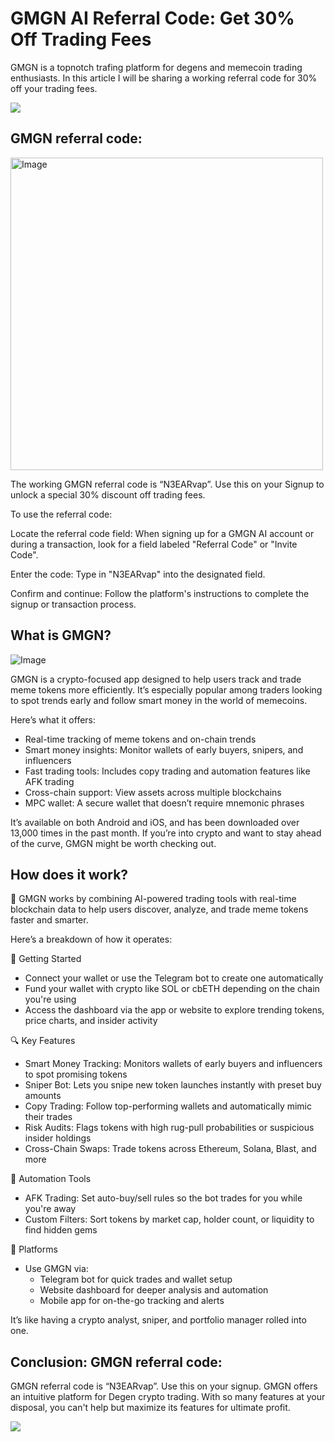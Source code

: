 # GMGN AI Referral Code: Get 30% Off Trading Fees

GMGN is a topnotch trafing platform for degens and memecoin trading enthusiasts. In this article I will be sharing a working referral code for 30% off your trading fees.

<span style="font-family: helvetica, arial, sans-serif;"><a href="https://rebrand.ly/gmgn-app"><img class="aligncenter loaded" src="https://i.imgur.com/XSo2dvH.png" data-lazy="true" /></a></span>

## GMGN referral code:
<img width="500" height="500" alt="Image" src="https://github.com/user-attachments/assets/405042ab-5a44-475d-9d88-3c945c835173" />

The working GMGN referral code is “N3EARvap”. Use this on your Signup to unlock a special 30%  discount off trading fees.

To use the referral code: 

Locate the referral code field: When signing up for a GMGN AI account or during a transaction, look for a field labeled "Referral Code" or "Invite Code".

Enter the code: Type in "N3EARvap" into the designated field.

Confirm and continue: Follow the platform's instructions to complete the signup or transaction process.

## What is GMGN?
![Image](https://github.com/user-attachments/assets/fbce82fd-6991-440f-86c2-3d3eb3dfa538)

GMGN is a crypto-focused app designed to help users track and trade meme tokens more efficiently. It’s especially popular among traders looking to spot trends early and follow smart money in the world of memecoins.

Here’s what it offers:
- Real-time tracking of meme tokens and on-chain trends
- Smart money insights: Monitor wallets of early buyers, snipers, and influencers
- Fast trading tools: Includes copy trading and automation features like AFK trading
- Cross-chain support: View assets across multiple blockchains
- MPC wallet: A secure wallet that doesn’t require mnemonic phrases

It’s available on both Android and iOS, and has been downloaded over 13,000 times in the past month. If you’re into crypto and want to stay ahead of the curve, GMGN might be worth checking out.

## How does it work?

🧠 GMGN works by combining AI-powered trading tools with real-time blockchain data to help users discover, analyze, and trade meme tokens faster and smarter.

Here’s a breakdown of how it operates:

🚀 Getting Started
- Connect your wallet or use the Telegram bot to create one automatically
- Fund your wallet with crypto like SOL or cbETH depending on the chain you're using
- Access the dashboard via the app or website to explore trending tokens, price charts, and insider activity

🔍 Key Features
- Smart Money Tracking: Monitors wallets of early buyers and influencers to spot promising tokens
- Sniper Bot: Lets you snipe new token launches instantly with preset buy amounts
- Copy Trading: Follow top-performing wallets and automatically mimic their trades
- Risk Audits: Flags tokens with high rug-pull probabilities or suspicious insider holdings
- Cross-Chain Swaps: Trade tokens across Ethereum, Solana, Blast, and more

🤖 Automation Tools
- AFK Trading: Set auto-buy/sell rules so the bot trades for you while you're away
- Custom Filters: Sort tokens by market cap, holder count, or liquidity to find hidden gems

📱 Platforms
- Use GMGN via:
  - Telegram bot for quick trades and wallet setup
  - Website dashboard for deeper analysis and automation
  - Mobile app for on-the-go tracking and alerts

It’s like having a crypto analyst, sniper, and portfolio manager rolled into one.

## Conclusion: GMGN referral code:

GMGN referral code is “N3EARvap”. Use this on your signup. GMGN offers an intuitive platform for Degen crypto trading. With so many features at your disposal, you can't help but maximize its features for ultimate profit.

<span style="font-family: helvetica, arial, sans-serif;"><a href="https://rebrand.ly/gmgn-app"><img class="aligncenter loaded" src="https://i.imgur.com/XSo2dvH.png" data-lazy="true" /></a></span>

